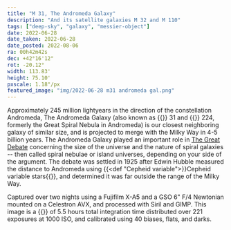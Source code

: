 ```yaml
---
title: "M 31, The Andromeda Galaxy"
description: "And its satellite galaxies M 32 and M 110"
tags: ["deep-sky", "galaxy", "messier-object"]
date: 2022-06-28
date_taken: 2022-06-28
date_posted: 2022-08-06
ra: 00h42m42s
dec: +42°16'12"
rot: -20.12°
width: 113.83'
height: 75.10'
pxscale: 1.18"/px
featured_image: "img/2022-06-28 m31 andromeda gal.png"
---
```


Approximately 245 million lightyears in the direction of the constellation Andromeda, The Andromeda Galaxy (also known as {{<def M />}} 31 and {{<def NGC />}} 224, formerly the Great Spiral Nebula in Andromeda) is our closest neighboring galaxy of similar size, and is projected to merge with the Milky Way in 4-5 billion years. The Andromeda Galaxy played an important role in [The Great Debate](https://apod.nasa.gov/diamond_jubilee/debate20.html) concerning the size of the universe and the nature of spiral galaxies -- then called spiral nebulae or island universes, depending on your side of the argument. The debate was settled in 1925 after Edwin Hubble measured the distance to Andromeda using {{<def "Cepheid variable">}}Cepheid variable stars{{</def>}}, and determined it was far outside the range of the Milky Way.

Captured over two nights using a Fujifilm X-A5 and a GSO 6" F/4 Newtonian mounted on a Celestron AVX, and processed with Siril and GIMP. This image is a {{<def stack />}} of 5.5 hours total integration time distributed over 221 exposures at 1000 ISO, and calibrated using 40 biases, flats, and darks.